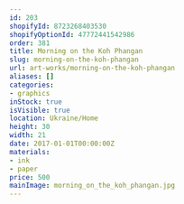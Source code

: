 ```yaml
---
id: 203
shopifyId: 8723268403530
shopifyOptionId: 47772441542986
order: 381
title: Morning on the Koh Phangan
slug: morning-on-the-koh-phangan
url: art-works/morning-on-the-koh-phangan
aliases: []
categories:
- graphics
inStock: true
isVisible: true
location: Ukraine/Home
height: 30
width: 21
date: 2017-01-01T00:00:00Z
materials:
- ink
- paper
price: 500
mainImage: morning_on_the_koh_phangan.jpg
---
```

